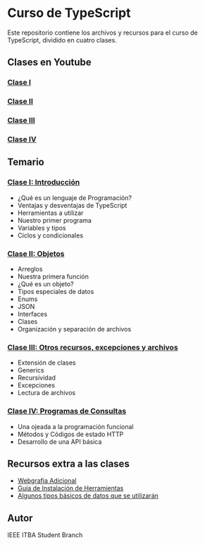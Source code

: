 # Curso de TypeScript

Este repositorio contiene los archivos y recursos para el curso de TypeScript, dividido en cuatro clases.

## Clases en Youtube

### [Clase I](https://www.youtube.com/watch?v=E5_OozgPquo)

### [Clase II](https://www.youtube.com/watch?v=QbVQR2ArTpk)

### [Clase III](https://www.youtube.com/watch?v=3iedkJcI4qA)

### [Clase IV](https://www.youtube.com/watch?v=AfSuAkcgHQw)

## Temario

### [Clase I: Introducción](https://github.com/IEEESBITBA/curso-typescript/blob/main/Clase%20I/Clase%20I.pdf)

- ¿Qué es un lenguaje de Programación?
- Ventajas y desventajas de TypeScript
- Herramientas a utilizar
- Nuestro primer programa
- Variables y tipos
- Ciclos y condicionales

### [Clase II: Objetos](https://github.com/IEEESBITBA/curso-typescript/blob/main/Clase%20II/Clase%20II.pdf)

- Arreglos
- Nuestra primera función
- ¿Qué es un objeto?
- Tipos especiales de datos
- Enums
- JSON
- Interfaces
- Clases
- Organización y separación de archivos

### [Clase III: Otros recursos, excepciones y archivos](https://github.com/IEEESBITBA/curso-typescript/blob/main/Clase%20III/Clase%20III.pdf)

- Extensión de clases
- Generics
- Recursividad
- Excepciones
- Lectura de archivos

### [Clase IV: Programas de Consultas](https://github.com/IEEESBITBA/curso-typescript/blob/main/Clase%20IV/Clase%20IV.pdf)
- Una ojeada a la programación funcional
- Métodos y Códigos de estado HTTP
- Desarrollo de una API básica

## Recursos extra a las clases
- [Webgrafia Adicional](https://github.com/IEEESBITBA/curso-typescript/blob/main/Anexo/Listado%20de%20Webgraf%C3%ADa%20adicional.pdf)
- [Guía de Instalación de Herramientas](https://github.com/IEEESBITBA/curso-typescript/blob/main/Anexo/Gu%C3%ADa%20de%20Instalaci%C3%B3n%20de%20Herramientas.pdf)
- [Algunos tipos básicos de datos que se utilizarán](https://github.com/IEEESBITBA/curso-typescript/blob/main/Anexo/Tabla%20algunos%20tipos%20de%20dato.pdf)

## Autor

IEEE ITBA Student Branch
